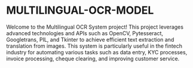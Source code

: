 # MULTILINGUAL-OCR-MODEL
Welcome to the Multilingual OCR System project! This project leverages advanced technologies and APIs such as OpenCV, Pytesseract, Googletrans, PIL, and Tkinter to achieve efficient text extraction and translation from images. This system is particularly useful in the fintech industry for automating various tasks such as data entry, KYC processes, invoice processing, cheque clearing, and improving customer service.
